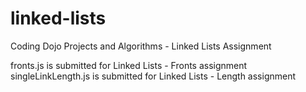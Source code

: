 # linked-lists
Coding Dojo Projects and Algorithms - Linked Lists Assignment

fronts.js is submitted for Linked Lists - Fronts assignment
singleLinkLength.js is submitted for Linked Lists - Length assignment
